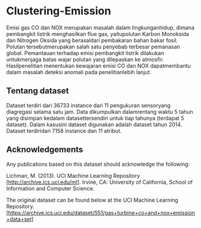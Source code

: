 # Clustering-Emission
Emisi gas CO dan NOX merupakan masalah dalam lingkunganhidup, dimana pembangkit listrik menghasilkan flue gas, yaitupolutan Karbon Monoksida dan Nitrogen Oksida yang berasaldari pembakaran bahan bakar fosil. Polutan tersebutmerupakan salah satu penyebab terbesar pemanasan global.
Pemantauan terhadap emisi pembangkit listrik dilakukan untukmenjaga batas wajar polutan yang dilepaskan ke atmosfir. Hasilpenelitian menentukan kewajaran emisi CO dan NOX dapatmembantu dalam masalah deteksi anomali pada penelitianlebih lanjut.

## Tentang dataset
Dataset terdiri dari 36733 instance dari 11 pengukuran sensoryang diagregasi selama satu jam. Data dikumpulkan dalamrentang waktu 5 tahun yang disimpan kedalam datasettersendiri untuk tiap tahunya (terdapat 5 dataset). Dalam kasusini dataset digunakan adalah dataset tahun 2014. Dataset terdiridari 7158 instance dan 11 atribut.


## Acknowledgements
Any publications based on this dataset should acknowledge the following:

Lichman, M. (2013). UCI Machine Learning Repository [http://archive.ics.uci.edu/ml]. Irvine, CA: University of California, School of Information and Computer Science.

The original dataset can be found below at the UCI Machine Learning Repository.
[https://archive.ics.uci.edu/dataset/551/gas+turbine+co+and+nox+emission+data+set]
